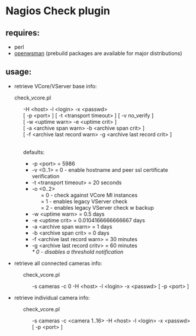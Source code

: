 # Nagios Check plugin

## requires:
* perl
* [openwsman](https://github.com/Openwsman/openwsman) (prebuild packages are available for major distributions)


## usage:

* retrieve VCore/VServer base info:
<ul>
check_vcore.pl<br>
<ul>
-H &lt;host&gt; -l &lt;login&gt; -x &lt;passwd&gt;<br>
[ -p &lt;port&gt; ] [ -t &lt;transport timeout&gt; ] [ -v no_verify ]<br>
[ -w &lt;uptime warn&gt; -e &lt;uptime crit&gt; ] <br>
[ -a &lt;archive span warn&gt; -b &lt;archive span crit&gt; ] <br>
[ -f &lt;archive last record warn&gt; -g &lt;archive last record crit&gt; ]
</ul><br>
<ul>
         defaults:
<ul>
            <li>-p &lt;port&gt; 				= 5986</li>
            <li>-v &lt;0..1&gt; 				= 0 - enable hostname and peer ssl certificate verification</li>
            <li>-t &lt;transport timeout&gt;		= 20 seconds</li>
            <li>-o &lt;0..2&gt;
            <ul>
              = 0 - check against VCore MI instances<br>
             	= 1 - enables legacy VServer check<br>
             	= 2 - enables legacy VServer check w backup<br>
            </ul></li>
            <li>-w &lt;uptime warn&gt; 			= 0.5 days</li>
            <li>-e &lt;uptime crit&gt; 			= 0.0104166666666667 days</li>
            <li>-a &lt;archive span warn&gt; 		= 1 days</li>
            <li>-b &lt;archive span crit&gt; 		= 0 days</li>
            <li>-f &lt;archive last record warn&gt; 	= 30 minutes</li>
            <li>-g &lt;archive last record critv&gt; 	= 60 minutes</li>
         <i>* 0 - disables a threshold notification</i><br>
</ul></ul></ul>
<ul>
<li>retrieve all connected cameras info:</li>
<ul>
      check_vcore.pl 
<ul>
      -s cameras -c 0 -H &lt;host&gt; -l &lt;login&gt; -x &lt;passwd&gt; [ -p &lt;port&gt; ]
</ul></ul></ul>
<ul>
<li>retrieve individual camera info:</li>
<ul>
      check_vcore.pl 
<ul>
      -s cameras -c &lt;camera 1..16&gt; -H &lt;host&gt; -l &lt;login&gt; -x &lt;passwd&gt; [ -p &lt;port&gt; ]
</ul></ul></ul>

